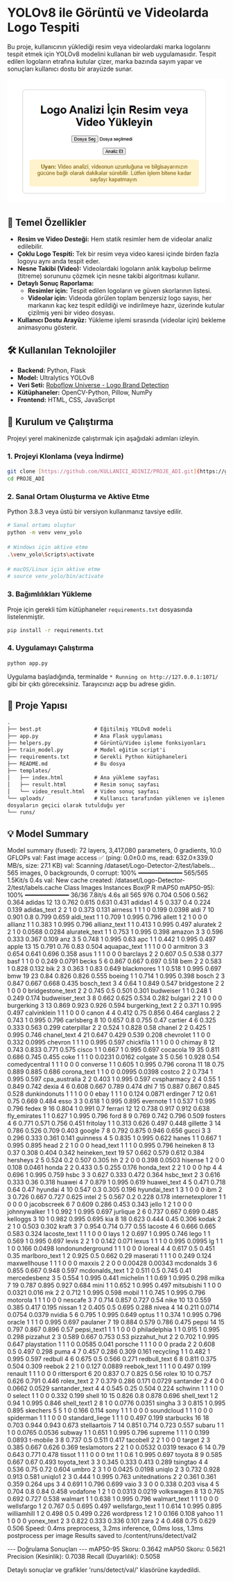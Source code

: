 # YOLOv8 ile Görüntü ve Videolarda Logo Tespiti

Bu proje, kullanıcının yüklediği resim veya videolardaki marka logolarını tespit etmek için YOLOv8 modelini kullanan bir web uygulamasıdır. Tespit edilen logoların etrafına kutular çizer, marka bazında sayım yapar ve sonuçları kullanıcı dostu bir arayüzde sunar.

![alt text](image.png)

## 🚀 Temel Özellikler

- **Resim ve Video Desteği:** Hem statik resimler hem de videolar analiz edilebilir.
- **Çoklu Logo Tespiti:** Tek bir resim veya video karesi içinde birden fazla logoyu aynı anda tespit eder.
- **Nesne Takibi (Video):** Videolardaki logoların anlık kaybolup belirme (titreme) sorununu çözmek için nesne takibi algoritması kullanır.
- **Detaylı Sonuç Raporlama:**
  - **Resimler için:** Tespit edilen logoların ve güven skorlarının listesi.
  - **Videolar için:** Videoda görülen toplam benzersiz logo sayısı, her markanın kaç kez tespit edildiği ve indirilmeye hazır, üzerinde kutular çizilmiş yeni bir video dosyası.
- **Kullanıcı Dostu Arayüz:** Yükleme işlemi sırasında (videolar için) bekleme animasyonu gösterir.

## 🛠️ Kullanılan Teknolojiler

- **Backend:** Python, Flask
- **Model:** Ultralytics YOLOv8
- **Veri Seti:** [Roboflow Universe - Logo Brand Detection](https://universe.roboflow.com/aitesting-9dz7l/logo-brand)
- **Kütüphaneler:** OpenCV-Python, Pillow, NumPy
- **Frontend:** HTML, CSS, JavaScript

## 🔧 Kurulum ve Çalıştırma

Projeyi yerel makinenizde çalıştırmak için aşağıdaki adımları izleyin.

### 1. Projeyi Klonlama (veya İndirme)

```bash
git clone [https://github.com/KULLANICI_ADINIZ/PROJE_ADI.git](https://github.com/KULLANICI_ADINIZ/PROJE_ADI.git)
cd PROJE_ADI
```

### 2. Sanal Ortam Oluşturma ve Aktive Etme

Python 3.8.3 veya üstü bir versiyon kullanmanız tavsiye edilir.

```bash
# Sanal ortamı oluştur
python -m venv venv_yolo

# Windows için aktive etme
.\venv_yolo\Scripts\activate

# macOS/Linux için aktive etme
# source venv_yolo/bin/activate
```

### 3. Bağımlılıkları Yükleme

Proje için gerekli tüm kütüphaneler `requirements.txt` dosyasında listelenmiştir.

```bash
pip install -r requirements.txt
```

### 4. Uygulamayı Çalıştırma

```bash
python app.py
```

Uygulama başladığında, terminalde `* Running on http://127.0.0.1:1071/` gibi bir çıktı göreceksiniz. Tarayıcınızı açıp bu adrese gidin.

## 📂 Proje Yapısı

```
.
├── best.pt                 # Eğitilmiş YOLOv8 modeli
├── app.py                  # Ana Flask uygulaması
├── helpers.py              # Görüntü/Video işleme fonksiyonları
├── train_model.py          # Model eğitim script'i
├── requirements.txt        # Gerekli Python kütüphaneleri
├── README.md               # Bu dosya
├── templates/
│   ├── index.html          # Ana yükleme sayfası
│   ├── result.html         # Resim sonuç sayfası
│   └── video_result.html   # Video sonuç sayfası
└── uploads/                # Kullanıcı tarafından yüklenen ve işlenen dosyaların geçici olarak tutulduğu yer
└── runs/                   
```

## 💡 Model Summary

Model summary (fused): 72 layers, 3,417,080 parameters, 0 gradients, 10.0 GFLOPs
val: Fast image access ✅ (ping: 0.0±0.0 ms, read: 632.0±339.0 MB/s, size: 27.1 KB)
val: Scanning /dataset/Logo-Detector-2/test/labels... 565 images, 0 backgrounds, 0 corrupt: 100% ━━━━━━━━━━━━ 565/565 1.5Kit/s 0.4s
val: New cache created: /dataset/Logo-Detector-2/test/labels.cache
                 Class     Images  Instances      Box(P          R      mAP50  mAP50-95): 100% ━━━━━━━━━━━━ 36/36 7.8it/s 4.6s
                   all        565        976      0.704      0.506      0.562      0.364
                adidas         12         13      0.762      0.615      0.631      0.431
               adidas1          4          5      0.337        0.4      0.224      0.139
           adidas_text          2          2          1          0      0.373      0.131
               airness          1          1          1          0      0.199     0.0398
                  aldi          7         10      0.901        0.8      0.799      0.659
             aldi_text          1          1      0.709          1      0.995      0.796
                allett          1          2          1          0          0          0
               allianz          1          1      0.383          1      0.995      0.796
          allianz_text          1          1      0.413          1      0.995      0.497
              aluratek          2          2          1          0     0.0568     0.0284
         aluratek_text          1          1      0.753          1      0.995      0.398
                amazon          3          3      0.596      0.333      0.367      0.109
                   anz          3          5      0.748          1      0.995       0.63
                   apc          1          1      0.442          1      0.995      0.497
                 apple         13         15      0.791       0.76       0.83      0.504
          aquapac_text          1          1          1          0          0          0
              armitron          3          3      0.654      0.641      0.696      0.358
                  asus          1          1          1          0          0          0
              barclays          2          2      0.607        0.5      0.538      0.377
                  basf          1          1          0          0      0.249     0.0791
                 becks          5          6      0.867      0.667      0.697      0.518
                   bem          2          2      0.583          1      0.828      0.132
                   bik          2          3      0.363          1       0.83      0.649
            blackmores          1          1      0.518          1      0.995      0.697
                   bmw         19         23       0.84      0.826      0.826      0.555
                boeing          1          1      0.714          1      0.995      0.398
                 bosch          2          3      0.847      0.667      0.668      0.435
            bosch_text          3          4       0.64          1      0.849      0.547
           bridgestone          2          2          1          0          0          0
      bridgestone_text          2          2      0.745        0.5      0.501      0.301
             budweiser          1          1      0.248          1      0.249      0.174
        budweiser_text          3          8      0.662      0.625      0.534      0.282
               bulgari          2          2          1          0          0          0
            burgerking          3         13      0.869      0.923      0.926      0.594
       burgerking_text          2          2      0.371          1      0.995      0.497
           calvinklein          1          1          1          0          0          0
                 canon          4          4      0.412       0.75      0.856      0.464
              carglass          2          2      0.743          1      0.995      0.796
             carlsberg          8         10      0.657        0.8      0.755       0.47
               cartier          4          6      0.325      0.333      0.563      0.299
           caterpillar          2          2      0.524          1      0.828       0.58
                chanel          2          2      0.425          1      0.995      0.746
           chanel_text          4         21      0.647      0.429      0.539      0.208
             chevrolet          1          1          0          0      0.332     0.0995
               chevron          1          1          1          0      0.995      0.597
             chickfila          1          1          1          0          0          0
                chimay          8         12      0.743      0.833      0.771      0.575
                 cisco          1          1      0.667          1      0.995      0.697
              cocacola         19         35      0.811      0.686      0.745      0.455
                  coke          1          1          1          0     0.0231     0.0162
               colgate          3          5       0.56          1      0.928       0.54
         comedycentral          1          1          1          0          0          0
              converse          1          1      0.605          1      0.995      0.796
                corona         11         18       0.75      0.889      0.885      0.686
           corona_text          1          1          0          0     0.0995     0.0398
                costco          2          2      0.734          1      0.995      0.597
         cpa_australia          2          2      0.403          1      0.995      0.597
           cvspharmacy          2          4       0.55          1      0.849      0.742
                 dexia          4          6      0.608      0.667      0.789      0.474
                   dhl          7         15      0.887      0.867      0.845      0.528
          dunkindonuts          1          1          1          0          0          0
                  ebay          1          1          1          0      0.124     0.0871
              erdinger          7         12       0.61       0.75      0.669      0.484
                  esso          3          3      0.618          1      0.995      0.895
              evernote          1          1      0.537          1      0.995      0.796
                 fedex          9         16      0.804          1      0.991        0.7
               ferrari         12         12      0.738      0.917      0.912      0.638
          fly_emirates          1          1      0.627          1      0.995      0.796
                  ford          8          9      0.769      0.742      0.796      0.509
               fosters          4          6      0.771      0.571      0.756      0.451
              fritolay          1          1      0.313      0.626      0.497      0.448
              gillette          3         14      0.786      0.526      0.709      0.403
                google          7          8      0.792      0.875      0.946      0.656
                 gucci          3          3      0.296      0.333      0.361      0.141
              guinness          4          5      0.835          1      0.995      0.622
                 hanes          1          1      0.667          1      0.995      0.895
                  head          2          2          1          0          0          0
             head_text          1          1          1          0      0.995      0.796
              heineken          8         13       0.37      0.308      0.404      0.342
         heineken_text         19         57      0.662      0.579      0.612      0.384
              hersheys          2          5      0.524        0.2      0.507      0.305
                    hh          2          2          0          0      0.398     0.0503
               hisense          1          2          0          0      0.108     0.0461
                 honda          2          2      0.433        0.5      0.255      0.176
            honda_text          2          2          1          0          0          0
                    hp          4          4      0.696          1      0.995      0.759
                  hsbc          3          3      0.627      0.333      0.472      0.364
             hsbc_text          2          3      0.616      0.333       0.36      0.318
                huawei          4          7      0.879          1      0.995      0.619
           huawei_text          4          5      0.471      0.718       0.64       0.47
               hyundai          4         10      0.547        0.3      0.305      0.196
          hyundai_text          1          3          1          0          0          0
                   ibm          2          3      0.726      0.667      0.727      0.625
                 intel          2          5      0.567        0.2      0.228      0.178
      internetexplorer          1          1          0          0          0          0
           jacobscreek          6          7      0.609      0.286      0.453      0.343
                 jello          1          2          1          0          0          0
          johnnywalker          1          1      0.992          1      0.995      0.697
              jurlique          2          6      0.737      0.667      0.699      0.485
              kelloggs          3         10          1      0.982      0.995      0.695
                   kia          8         18      0.623      0.444       0.45      0.306
                 kodak          2          2          1          0      0.503      0.302
                 kraft          3          7      0.954      0.714       0.77       0.55
               lacoste          4          6      0.666      0.665      0.583      0.324
          lacoste_text          1          1          1          0          0          0
                  lays          1          2      0.697          1      0.995      0.746
                  lego          1          1      0.569          1      0.995      0.697
                 levis          2          2          1          0      0.142      0.071
                 lexus          1          1          1          0      0.995     0.0995
                    lg          1          1          1          0      0.166     0.0498
     londonunderground          1          1          1          0          0          0
                loreal          4          4      0.617        0.5      0.451       0.35
         marlboro_text          1          2      0.925        0.5      0.662       0.29
              maserati          1          1          1          0      0.249      0.124
          maxwellhouse          1          1          1          0          0          0
                maxxis          2          2          0          0    0.00428    0.00343
             mcdonalds          3          6      0.855      0.667      0.948      0.597
        mcdonalds_text          1          2      0.511        0.5      0.745       0.41
          mercedesbenz          3          5      0.554          1      0.995      0.441
              michelin          1          1       0.69          1      0.995      0.298
                 milka          7         19      0.787      0.895      0.927      0.684
                  mini          1          1      0.652          1      0.995      0.497
            mitsubishi          1          1          0          0     0.0321      0.016
                    mk          2          2      0.712          1      0.995      0.598
                 mobil          1          1      0.745          1      0.995      0.796
              motorola          1          1          1          0          0          0
               nescafe          3          7      0.714      0.857      0.727       0.54
                  nike         10         13      0.559      0.385      0.417      0.195
                nissan          1          2      0.405        0.5      0.695      0.288
                 nivea          4         14      0.211     0.0714     0.0754     0.0379
                nvidia          5          6      0.795          1      0.995      0.649
                 optus          1          1      0.374          1      0.995      0.796
                oracle          1          1          1          0      0.995      0.697
              paulaner          7         19      0.884      0.579      0.786      0.475
                 pepsi         14         15      0.797      0.867      0.896       0.57
           pepsi_text1          1          1          1          0          0          0
          philadelphia          1          1      0.915          1      0.995      0.298
              pizzahut          2          3      0.589      0.667      0.753       0.53
          pizzahut_hut          2          2      0.702          1      0.995      0.647
           playstation          1          1          1          0     0.0585      0.041
               porsche          1          1          1          0          0          0
                 prada          2          2      0.608        0.5      0.497      0.298
                  puma          4          7      0.457      0.286      0.309      0.161
             recycling          1          1      0.482          1      0.995      0.597
               redbull          4          6      0.675        0.5      0.566      0.271
          redbull_text          6          8      0.811      0.375      0.504      0.309
                reebok          2          2          1          0      0.127     0.0889
           reebok_text          1          1          1          0      0.497      0.199
               renault          1          1          1          0          0          0
           rittersport          6         20      0.837        0.7      0.825       0.56
                 rolex         10         10      0.757      0.626      0.791      0.446
            rolex_text          2          7      0.379      0.286      0.171     0.0729
             santander          2          4          0          0     0.0662     0.0529
        santander_text          4          4      0.545       0.25      0.504      0.224
               schwinn          1          1          1          0          0          0
                select          1          1          0          0      0.332      0.199
                 shell         10         15      0.826        0.8      0.878      0.696
            shell_text          1          2       0.94          1      0.995      0.846
           shell_text1          2          8          1          0     0.0776     0.0351
                singha          3          3      0.815          1      0.995      0.895
              skechers          5          5          1          0      0.166      0.114
                  sony          1          1          1          0          0          0
            soundcloud          1          1          1          0          0          0
             spiderman          1          1          1          0          0          0
        standard_liege          1          1          1          0      0.497      0.199
             starbucks         16         18      0.703      0.944      0.943      0.673
          stellaartois          7         14      0.851      0.714      0.723      0.557
                subaru          1          1          1          0     0.0765     0.0536
                subway          1          1      0.651          1      0.995      0.796
               supreme          1          1          1          0      0.199     0.0893
              t-mobile          3          8      0.737        0.5      0.511      0.417
              tacobell          2          2          1          0          0          0
                target          2          3      0.385      0.667      0.626      0.369
           teslamotors          2          2          1          0     0.0532     0.0319
                texaco          6         14       0.79      0.643      0.771      0.478
                tissot          1          1          1          0          0          0
                   tnt          1          1        0.6          1      0.995      0.697
                toyota          8          9      0.585      0.667       0.67      0.493
           toyota_text          3          3      0.345      0.333      0.413      0.289
              tsingtao          4          4      0.536       0.75       0.72      0.604
                 umbro          2          3          1          0     0.0425     0.0198
                uniqlo          2          3      0.732      0.928      0.913      0.581
               uniqlo1          2          3      0.444          1      0.995      0.763
         unitednations          2          2      0.361      0.361      0.359      0.264
                   ups          3          4      0.691          1      0.796      0.699
                  vaio          3          3          0          0      0.338      0.203
                  visa          4          5      0.704        0.8       0.84      0.458
              vodafone          1          2          1          0     0.0313     0.0219
            volkswagen          8         13      0.765      0.692      0.727      0.538
               walmart          1          1      0.638          1      0.995      0.796
          walmart_text          1          1          1          0          0          0
            wellsfargo          1          2      0.767        0.5      0.695      0.497
       wellsfargo_text          1          1      0.614          1      0.995      0.895
           williamhill          1          2      0.498        0.5      0.499      0.226
             wordpress          1          2          1          0      0.166      0.108
                 yahoo          1          1          1          0          0          0
            yonex_text          2          3      0.822      0.333      0.336      0.101
                  zara          2          4      0.468       0.75      0.629      0.506
Speed: 0.4ms preprocess, 3.2ms inference, 0.0ms loss, 1.3ms postprocess per image
Results saved to /content/runs/detect/val2


--- Doğrulama Sonuçları ---
mAP50-95 Skoru: 0.3642
mAP50 Skoru: 0.5621
Precision (Kesinlik): 0.7038
Recall (Duyarlılık): 0.5058

Detaylı sonuçlar ve grafikler 'runs/detect/val/' klasörüne kaydedildi.

